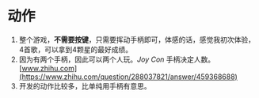 
# 动作

1.  整个游戏，**不需要按键**，只需要挥动手柄即可，体感的话，感觉我初次体验，4首歌，可以拿到4颗星的最好成绩。
2.  因为有两个手柄，因此可以两个人玩。*Joy Con* 手柄决定人数。
    [www.zhihu.com](https://www.zhihu.com/question/288037821/answer/459368688)
3.  开发的动作比较多，比单纯用手柄有意思。
